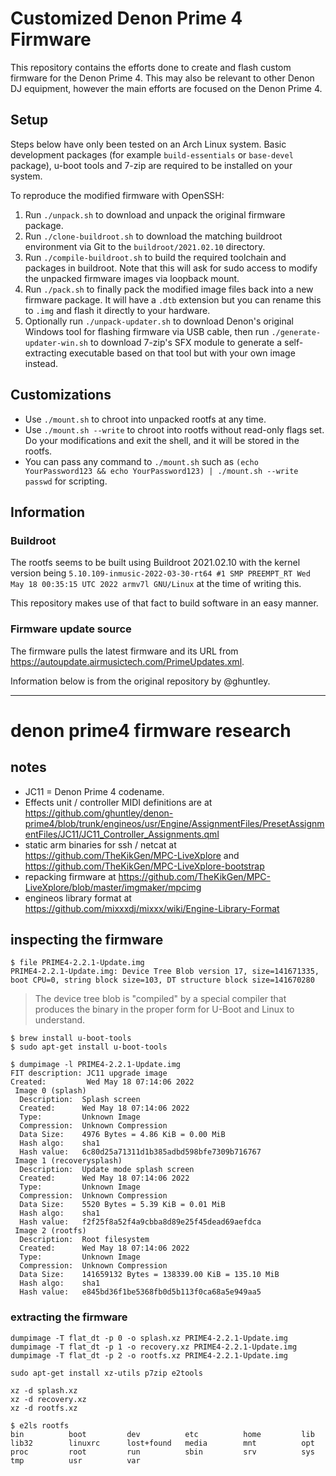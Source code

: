 # Customized Denon Prime 4 Firmware

This repository contains the efforts done to create and flash custom firmware for the Denon Prime 4. This may also be relevant to other Denon DJ equipment, however the main efforts are focused on the Denon Prime 4.

## Setup

Steps below have only been tested on an Arch Linux system. Basic development packages (for example `build-essentials` or `base-devel` package), u-boot tools and 7-zip are required to be installed on your system.

To reproduce the modified firmware with OpenSSH:

1. Run `./unpack.sh` to download and unpack the original firmware package.
2. Run `./clone-buildroot.sh` to download the matching buildroot environment via Git to the `buildroot/2021.02.10` directory.
3. Run `./compile-buildroot.sh` to build the required toolchain and packages in buildroot. Note that this will ask for sudo access to modify the unpacked firmware images via loopback mount.
4. Run `./pack.sh` to finally pack the modified image files back into a new firmware package. It will have a `.dtb` extension but you can rename this to `.img` and flash it directly to your hardware.
5. Optionally run `./unpack-updater.sh` to download Denon's original Windows tool for flashing firmware via USB cable, then run `./generate-updater-win.sh` to download 7-zip's SFX module to generate a self-extracting executable based on that tool but with your own image instead.

## Customizations

- Use `./mount.sh` to chroot into unpacked rootfs at any time.
- Use `./mount.sh --write` to chroot into rootfs without read-only flags set. Do your modifications and exit the shell, and it will be stored in the rootfs.
- You can pass any command to `./mount.sh` such as `(echo YourPassword123 && echo YourPassword123) | ./mount.sh --write passwd` for scripting.

## Information

### Buildroot

The rootfs seems to be built using Buildroot 2021.02.10 with the kernel version being `5.10.109-inmusic-2022-03-30-rt64 #1 SMP PREEMPT_RT Wed May 18 00:35:15 UTC 2022 armv7l GNU/Linux` at the time of writing this.

This repository makes use of that fact to build software in an easy manner.

### Firmware update source

The firmware pulls the latest firmware and its URL from https://autoupdate.airmusictech.com/PrimeUpdates.xml.

Information below is from the original repository by @ghuntley.

---

# denon prime4 firmware research

## notes

* JC11 = Denon Prime 4 codename.
* Effects unit / controller MIDI definitions are at https://github.com/ghuntley/denon-prime4/blob/trunk/engineos/usr/Engine/AssignmentFiles/PresetAssignmentFiles/JC11/JC11_Controller_Assignments.qml
* static arm binaries for ssh / netcat at https://github.com/TheKikGen/MPC-LiveXplore and https://github.com/TheKikGen/MPC-LiveXplore-bootstrap
* repacking firmware at https://github.com/TheKikGen/MPC-LiveXplore/blob/master/imgmaker/mpcimg
* engineos library format at https://github.com/mixxxdj/mixxx/wiki/Engine-Library-Format


## inspecting the firmware

```
$ file PRIME4-2.2.1-Update.img 
PRIME4-2.2.1-Update.img: Device Tree Blob version 17, size=141671335, boot CPU=0, string block size=103, DT structure block size=141670280
```

> The device tree blob is "compiled" by a special compiler that produces the binary in the proper form for U-Boot and Linux to understand.

```
$ brew install u-boot-tools
$ sudo apt-get install u-boot-tools
```

```
$ dumpimage -l PRIME4-2.2.1-Update.img          
FIT description: JC11 upgrade image
Created:         Wed May 18 07:14:06 2022
 Image 0 (splash)
  Description:  Splash screen
  Created:      Wed May 18 07:14:06 2022
  Type:         Unknown Image
  Compression:  Unknown Compression
  Data Size:    4976 Bytes = 4.86 KiB = 0.00 MiB
  Hash algo:    sha1
  Hash value:   6c80d25a71311d1b385adbd598bfe7309b716767
 Image 1 (recoverysplash)
  Description:  Update mode splash screen
  Created:      Wed May 18 07:14:06 2022
  Type:         Unknown Image
  Compression:  Unknown Compression
  Data Size:    5520 Bytes = 5.39 KiB = 0.01 MiB
  Hash algo:    sha1
  Hash value:   f2f25f8a52f4a9cbba8d89e25f45dead69aefdca
 Image 2 (rootfs)
  Description:  Root filesystem
  Created:      Wed May 18 07:14:06 2022
  Type:         Unknown Image
  Compression:  Unknown Compression
  Data Size:    141659132 Bytes = 138339.00 KiB = 135.10 MiB
  Hash algo:    sha1
  Hash value:   e845bd36f1be5368fb0d5b113f0ca68a5e949aa5
```

### extracting the firmware

```
dumpimage -T flat_dt -p 0 -o splash.xz PRIME4-2.2.1-Update.img 
dumpimage -T flat_dt -p 1 -o recovery.xz PRIME4-2.2.1-Update.img
dumpimage -T flat_dt -p 2 -o rootfs.xz PRIME4-2.2.1-Update.img
```

```
sudo apt-get install xz-utils p7zip e2tools
```

```
xz -d splash.xz
xz -d recovery.xz
xz -d rootfs.xz
```


```
$ e2ls rootfs
bin          boot         dev          etc          home         lib          
lib32        linuxrc      lost+found   media        mnt          opt          
proc         root         run          sbin         srv          sys          
tmp          usr          var          
```

